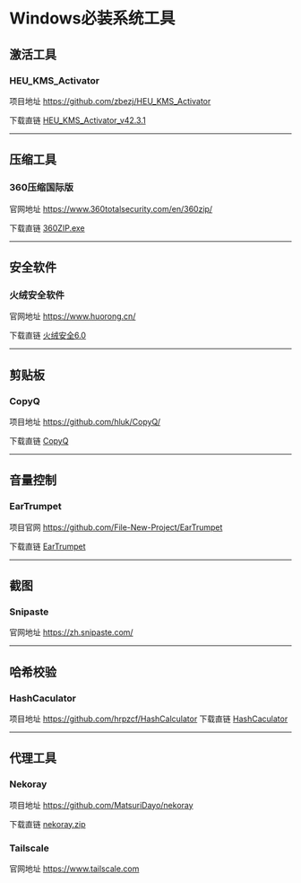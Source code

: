 # Windows必装系统工具

## 激活工具

### HEU_KMS_Activator

项目地址 <https://github.com/zbezj/HEU_KMS_Activator>

下载直链 [HEU_KMS_Activator_v42.3.1][HEU_KMS_Activator_v42.3.1]

---

## 压缩工具

### 360压缩国际版

官网地址 <https://www.360totalsecurity.com/en/360zip/>

下载直链 [360ZIP.exe][360ZIP]

---

## 安全软件

### 火绒安全软件

官网地址 <https://www.huorong.cn/>

下载直链 [火绒安全6.0][火绒安全6.0]

---

## 剪贴板

### CopyQ

项目地址 <https://github.com/hluk/CopyQ/>

下载直链 [CopyQ][CopyQ]

---

## 音量控制

### EarTrumpet

项目官网 <https://github.com/File-New-Project/EarTrumpet>

下载直链 [EarTrumpet][EarTrumpet]

---

## 截图

### Snipaste

官网地址 <https://zh.snipaste.com/>

---

## 哈希校验

### HashCaculator

项目地址 <https://github.com/hrpzcf/HashCalculator>
下载直链 [HashCaculator][HashCaculator]

---

## 代理工具

### Nekoray

项目地址 <https://github.com/MatsuriDayo/nekoray>

下载直链 [nekoray.zip][nekoray-4.0.1]

### Tailscale

官网地址 <https://www.tailscale.com>







[HEU_KMS_Activator_v42.3.1]: https://github.com/zbezj/HEU_KMS_Activator/releases/download/42.3.1/HEU_KMS_Activator_v42.3.1.rar
[360ZIP]: https://www.360totalsecurity.com/en/download-free-360-zip/
[火绒安全6.0]: https://www.huorong.cn/product/downloadHr60.php?pro=hr60
[CopyQ]: https://github.com/hluk/CopyQ/releases/download/v9.1.0/copyq-9.1.0-setup.exe
[EarTrumpet]: https://apps.microsoft.com/detail/9nblggh516xp?
[nekoray-4.0.1]: https://github.com/MatsuriDayo/nekoray/releases/download/4.0.1/nekoray-4.0.1-2024-12-12-windows64.zip
[HashCaculator]: https://github.com/hrpzcf/HashCalculator/releases/download/5.28.0/HashCalculator-5.28.0.zip